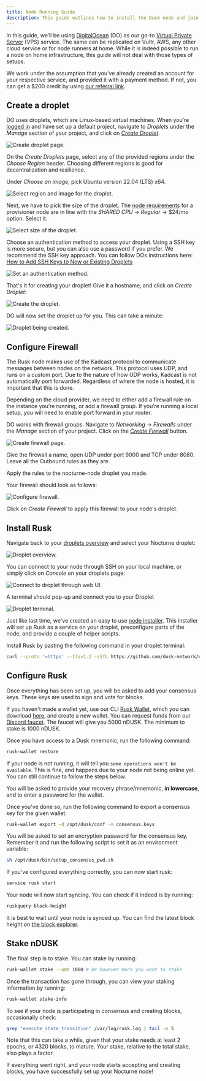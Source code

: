 ```yaml
---
title: Node Running Guide
description: This guide outlines how to install the Dusk node and join Nocturne.
---
```


In this guide, we’ll be using [DigitalOcean](https://www.digitalocean.com/) (DO) as our go-to [Virtual Private Server](https://en.wikipedia.org/wiki/Virtual_private_server) (VPS) service. The same can be replicated on Vultr, AWS, any other cloud service or for node runners at home. While it is indeed possible to run a node on home infrastructure, this guide will not deal with those types of setups. 

We work under the assumption that you’ve already created an account for your respective service, and provided it with a payment method. If not, you can get a $200 credit by using [our referral link](https://m.do.co/c/9ae612e34de9).

## Create a droplet

DO uses droplets, which are Linux-based virtual machines. When you’re [logged in](https://cloud.digitalocean.com/login) and have set up a default project, navigate to _Droplets_ under the _Manage_ section of your project, and click on [_Create Droplet_](https://cloud.digitalocean.com/droplets/new).

![Create droplet page.](../../../../assets/nocturne/node-guide/create-droplet.png)

On the _Create Droplets_ page, select any of the provided regions under the _Choose Region_ header. Choosing different regions is good for decentralization and resilience.

Under _Choose an image_, pick Ubuntu version 22.04 (LTS) x64.

![Select region and image for the droplet.](../../../../assets/nocturne/node-guide/region-image-droplet.png)

Next, we have to pick the size of the droplet. The [node requirements](https://docs.dusk.network/getting-started/node-setup/getting-started) for a provisioner node are in line with the _SHARED CPU_ -> _Regular_ -> $24/mo option. Select it.

![Select size of the droplet.](../../../../assets/nocturne/node-guide/requirements-droplet.png)

Choose an authentication method to access your droplet. Using a SSH key is more secure, but you can also use a password if you prefer. We recommend the SSH key approach. You can follow DOs instructions here: [How to Add SSH Keys to New or Existing Droplets](https://docs.digitalocean.com/products/droplets/how-to/add-ssh-keys/)

![Set an authentication method.](../../../../assets/nocturne/node-guide/authenticate-droplet.png)

That's it for creating your droplet! Give it a hostname, and click on _Create Droplet_:

![Create the droplet.](../../../../assets/nocturne/node-guide/finish-droplet.png)

DO will now set the droplet up for you. This can take a minute:

![Droplet being created.](../../../../assets/nocturne/node-guide/droplet-creation.png)

## Configure Firewall

The Rusk node makes use of the Kadcast protocol to communicate messages between nodes on the network. This protocol uses UDP, and runs on a custom port. Due to the nature of how UDP works, Kadcast is not automatically port forwarded. Regardless of where the node is hosted, it is important that this is done.

Depending on the cloud provider, we need to either add a firewall rule on the instance you’re running, or add a firewall group. If you’re running a local setup, you will need to enable port forward in your router.

DO works with firewall groups. Navigate to _Networking_ -> _Firewalls_ under the _Manage_ section of your project. Click on the [_Create Firewall_](https://cloud.digitalocean.com/networking/firewalls) button.

![Create firewall page.](../../../../assets/nocturne/node-guide/create-firewall.png)

Give the firewall a name, open UDP under port 9000 and TCP under 8080. Leave all the Outbound rules as they are. 

Apply the rules to the nocturne-node droplet you made.

Your firewall should look as follows:

![Configure firewall.](../../../../assets/nocturne/node-guide/configure-firewall.png)

Click on _Create Firewall_ to apply this firewall to your node's droplet.

## Install Rusk

Navigate back to your [droplets overview](https://cloud.digitalocean.com/droplets) and select your Nocturne droplet:

![Droplet overview.](../../../../assets/nocturne/node-guide/droplet-overview.png)

You can connect to your node through SSH on your local machine, or simply click on _Console_ on your droplets page:

![Connect to droplet through web UI.](../../../../assets/nocturne/node-guide/droplet-console.png)

A terminal should pop-up and connect you to your Droplet

![Droplet terminal.](../../../../assets/nocturne/node-guide/droplet-terminal.png)

Just like last time, we've created an easy to use [node installer](https://github.com/dusk-network/node-installer). This installer will set up Rusk as a service on your droplet, preconfigure parts of the node, and provide a couple of helper scripts.

Install Rusk by pasting the following command in your droplet terminal:
```sh
curl --proto '=https' --tlsv1.2 -sSfL https://github.com/dusk-network/node-installer/releases/download/v0.3.4/node-installer.sh | sudo sh
```

## Configure Rusk

Once everything has been set up, you will be asked to add your consensus keys. These keys are used to sign and vote for blocks.

If you haven't made a wallet yet, use our CLI [Rusk Wallet](https://wallet.dusk.network/setup/), which you can download [here](https://github.com/dusk-network/rusk/actions/runs/11113602682/artifacts/1997624810), and create a new wallet. You can request funds from our [Discord faucet](/operator/nocturne/testnet-faucet). The faucet will give you 5000 nDUSK. The minimum to stake is 1000 nDUSK.

Once you have access to a Dusk mnemonic, run the following command:
```sh
rusk-wallet restore
```

If your node is not running, it will tell you `some operations won't be available`. This is fine, and happens due to your node not being online yet. You can still continue to follow the steps below.

You will be asked to provide your recovery phrase/mnemonic, **in lowercase**, and to enter a password for the wallet. 

Once you've done so, run the following command to export a consensus key for the given wallet:
```sh
rusk-wallet export -d /opt/dusk/conf -n consensus.keys
```

You will be asked to set an encryption password for the consensus key. Remember it and run the following script to set it as an environment variable:
```sh
sh /opt/dusk/bin/setup_consensus_pwd.sh
```

If you've configured everything correctly, you can now start rusk:
```sh
service rusk start
```

Your node will now start syncing. You can check if it indeed is by running:
```sh
ruskquery block-height
```

It is best to wait until your node is synced up. You can find the latest block height on [the block explorer](https://explorer.dusk.network/).

## Stake nDUSK

The final step is to stake. You can stake by running:
```sh
rusk-wallet stake --amt 1000 # Or however much you want to stake
```

Once the transaction has gone through, you can view your staking information by running:
```sh
rusk-wallet stake-info
```

To see if your node is participating in consensus and creating blocks, occasionally check:
```sh
grep "execute_state_transition" /var/log/rusk.log | tail -n 5
```

Note that this can take a while, given that your stake needs at least 2 epochs, or 4320 blocks, to mature. Your stake, relative to the total stake, also plays a factor.

If everything went right, and your node starts accepting and creating blocks, you have successfully set up your Nocturne node!